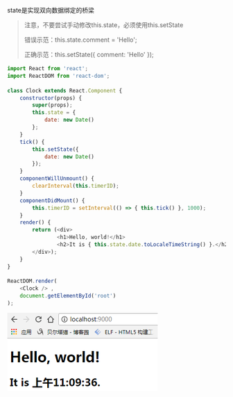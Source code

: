 state是实现双向数据绑定的桥梁

> 注意，不要尝试手动修改this.state，必须使用this.setState
>
> 错误示范：this.state.comment = 'Hello';
>
> 正确示范：this.setState\({ comment: 'Hello' }\);

```js
import React from 'react';
import ReactDOM from 'react-dom';

class Clock extends React.Component {
    constructor(props) {
        super(props);
        this.state = {
            date: new Date()
        };
    }
    tick() {
        this.setState({
            date: new Date()
        });
    }
    componentWillUnmount() {
        clearInterval(this.timerID);
    }
    componentDidMount() {
        this.timerID = setInterval(() => { this.tick() }, 1000);
    }
    render() {
        return (<div>
                <h1>Hello, world!</h1> 
                <h2>It is { this.state.date.toLocaleTimeString() }.</h2> 
        </div>);
    }
}

ReactDOM.render( 
    <Clock /> ,
    document.getElementById('root')
);
```

![](/assets/1231251312512135213551123.png)


